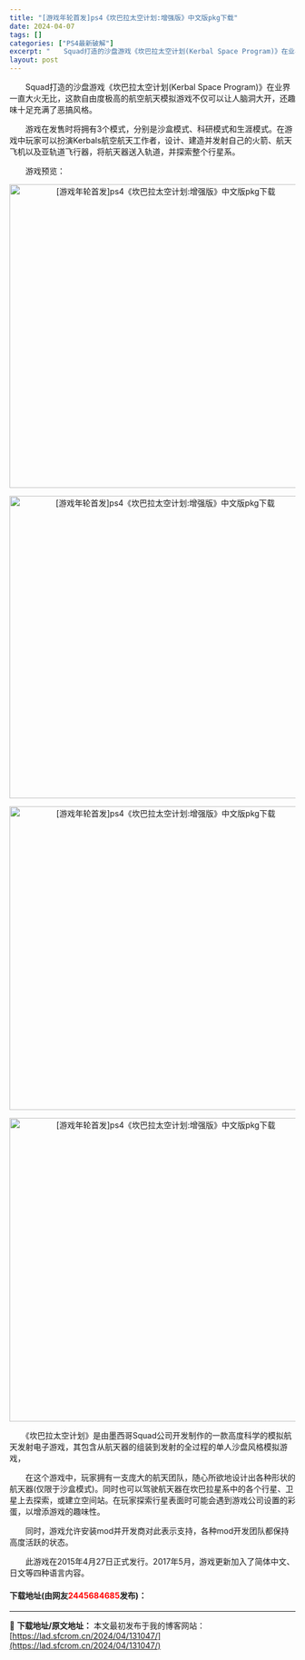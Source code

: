 ```yaml
---
title: "[游戏年轮首发]ps4《坎巴拉太空计划:增强版》中文版pkg下载"
date: 2024-04-07
tags: []
categories: ["PS4最新破解"]
excerpt: "　　Squad打造的沙盘游戏《坎巴拉太空计划(Kerbal Space Program)》在业界一直大火无比，这款自由度极高的航空航天模拟游戏不仅可以让人脑洞大开，还趣味十足充满了恶搞风格。 　　游戏在发售时将拥有3个模式，分别是沙盒模式、科研模式和生涯模式。在游戏中玩家可以扮演Kerbals航空航&hellip;"
layout: post
---
```


 <p>　　Squad打造的沙盘游戏《坎巴拉太空计划(Kerbal Space Program)》在业界一直大火无比，这款自由度极高的航空航天模拟游戏不仅可以让人脑洞大开，还趣味十足充满了恶搞风格。</p> <p>　　游戏在发售时将拥有3个模式，分别是沙盒模式、科研模式和生涯模式。在游戏中玩家可以扮演Kerbals航空航天工作者，设计、建造并发射自己的火箭、航天飞机以及亚轨道飞行器，将航天器送入轨道，并探索整个行星系。</p> <p>　　游戏预览：</p> <p align="center"><img border="0" src="https://lad.sfcrom.cn/wp-content/uploads/2024/04/20240407_66127626788e8.webp" width="535" alt="[游戏年轮首发]ps4《坎巴拉太空计划:增强版》中文版pkg下载" /></p> <p align="center"><img border="0" src="https://lad.sfcrom.cn/wp-content/uploads/2024/04/20240407_66127626c8c26.webp" width="533" alt="[游戏年轮首发]ps4《坎巴拉太空计划:增强版》中文版pkg下载" /></p> <p align="center"><img border="0" src="https://lad.sfcrom.cn/wp-content/uploads/2024/04/20240407_6612762717c9d.webp" width="535" alt="[游戏年轮首发]ps4《坎巴拉太空计划:增强版》中文版pkg下载" /></p> <p align="center"><img border="0" src="https://lad.sfcrom.cn/wp-content/uploads/2024/04/20240407_66127627654fa.webp" width="535" alt="[游戏年轮首发]ps4《坎巴拉太空计划:增强版》中文版pkg下载" /></p> <p>　　《坎巴拉太空计划》是由墨西哥Squad公司开发制作的一款高度科学的模拟航天发射电子游戏，其包含从航天器的组装到发射的全过程的单人沙盘风格模拟游戏，</p> <p>　　在这个游戏中，玩家拥有一支庞大的航天团队，随心所欲地设计出各种形状的航天器(仅限于沙盒模式)。同时也可以驾驶航天器在坎巴拉星系中的各个行星、卫星上去探索，或建立空间站。在玩家探索行星表面时可能会遇到游戏公司设置的彩蛋，以增添游戏的趣味性。</p> <p>　　同时，游戏允许安装mod并开发商对此表示支持，各种mod开发团队都保持高度活跃的状态。</p> <p>　　此游戏在2015年4月27日正式发行。2017年5月，游戏更新加入了简体中文、日文等四种语言内容。</p> <p><h4>下载地址(由网友<font color="red">2445684685</font>发布)：</h4></p> 

---
📖 **下载地址/原文地址：** 本文最初发布于我的博客网站：[https://lad.sfcrom.cn/2024/04/131047/](https://lad.sfcrom.cn/2024/04/131047/)
